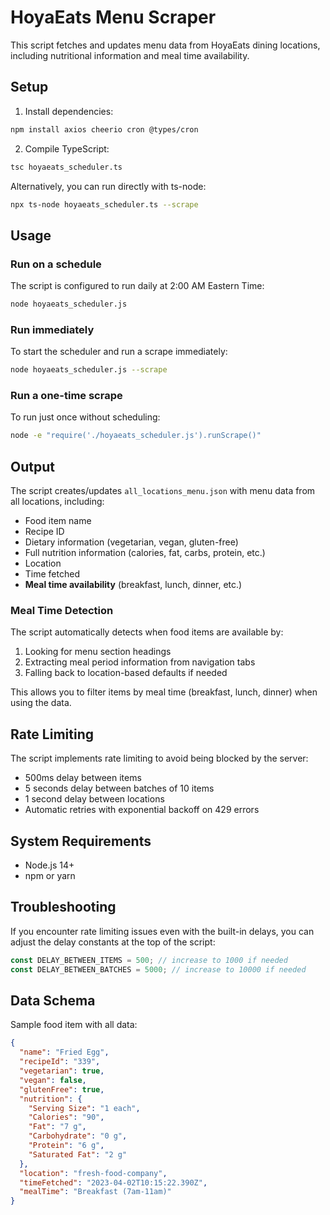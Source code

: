 # HoyaEats Menu Scraper

This script fetches and updates menu data from HoyaEats dining locations, including nutritional information and meal time availability.

## Setup

1. Install dependencies:

```bash
npm install axios cheerio cron @types/cron
```

2. Compile TypeScript:

```bash
tsc hoyaeats_scheduler.ts
```

Alternatively, you can run directly with ts-node:

```bash
npx ts-node hoyaeats_scheduler.ts --scrape
```

## Usage

### Run on a schedule

The script is configured to run daily at 2:00 AM Eastern Time:

```bash
node hoyaeats_scheduler.js
```

### Run immediately

To start the scheduler and run a scrape immediately:

```bash
node hoyaeats_scheduler.js --scrape
```

### Run a one-time scrape

To run just once without scheduling:

```bash
node -e "require('./hoyaeats_scheduler.js').runScrape()"
```

## Output

The script creates/updates `all_locations_menu.json` with menu data from all locations, including:

- Food item name
- Recipe ID
- Dietary information (vegetarian, vegan, gluten-free)
- Full nutrition information (calories, fat, carbs, protein, etc.)
- Location
- Time fetched
- **Meal time availability** (breakfast, lunch, dinner, etc.)

### Meal Time Detection

The script automatically detects when food items are available by:

1. Looking for menu section headings
2. Extracting meal period information from navigation tabs
3. Falling back to location-based defaults if needed

This allows you to filter items by meal time (breakfast, lunch, dinner) when using the data.

## Rate Limiting

The script implements rate limiting to avoid being blocked by the server:

- 500ms delay between items
- 5 seconds delay between batches of 10 items
- 1 second delay between locations
- Automatic retries with exponential backoff on 429 errors

## System Requirements

- Node.js 14+
- npm or yarn

## Troubleshooting

If you encounter rate limiting issues even with the built-in delays, you can adjust the delay constants at the top of the script:

```typescript
const DELAY_BETWEEN_ITEMS = 500; // increase to 1000 if needed
const DELAY_BETWEEN_BATCHES = 5000; // increase to 10000 if needed
```

## Data Schema

Sample food item with all data:

```json
{
  "name": "Fried Egg",
  "recipeId": "339",
  "vegetarian": true,
  "vegan": false,
  "glutenFree": true,
  "nutrition": {
    "Serving Size": "1 each",
    "Calories": "90",
    "Fat": "7 g",
    "Carbohydrate": "0 g",
    "Protein": "6 g",
    "Saturated Fat": "2 g"
  },
  "location": "fresh-food-company",
  "timeFetched": "2023-04-02T10:15:22.390Z",
  "mealTime": "Breakfast (7am-11am)"
}
```
